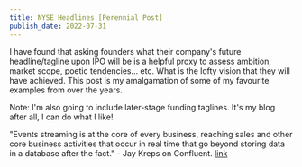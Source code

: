 ```yaml
---
title: NYSE Headlines [Perennial Post]
publish_date: 2022-07-31
---
```


I have found that asking founders what their company's future headline/tagline upon IPO will be is a helpful proxy to assess ambition, market scope, poetic tendencies... etc. What is the lofty vision that they will have achieved. This post is my amalgamation of some of my favourite examples from over the years.

Note: I'm also going to include later-stage funding taglines. It's my blog after all, I can do what I like!

"Events streaming is at the core of every business, reaching sales and other core business activities that occur in real time that go beyond storing data in a database after the fact." - Jay Kreps on Confluent. [link](https://www.confluent.io/blog/confluent-raises-a-125m-series-d-funding-round/)

